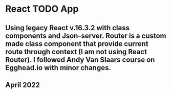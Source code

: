 # React TODO App 
## Using legacy React v.16.3.2 with class components and Json-server. Router is a custom made class component that provide current route through context (I am not using React Router). I followed Andy Van Slaars course on Egghead.io with minor changes.

## April 2022